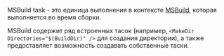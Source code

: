 MSBuild task - это единица выполнения в контексте [MSBuild](./MSBuild.md), которая выполняется во время сборки.

MSBuild содержит ряд встроенных тасок (например, `<MakeDir Directories="$(BuildDir)" />`  для создания директории), а также предоставляет возможность создавать собственные таски.